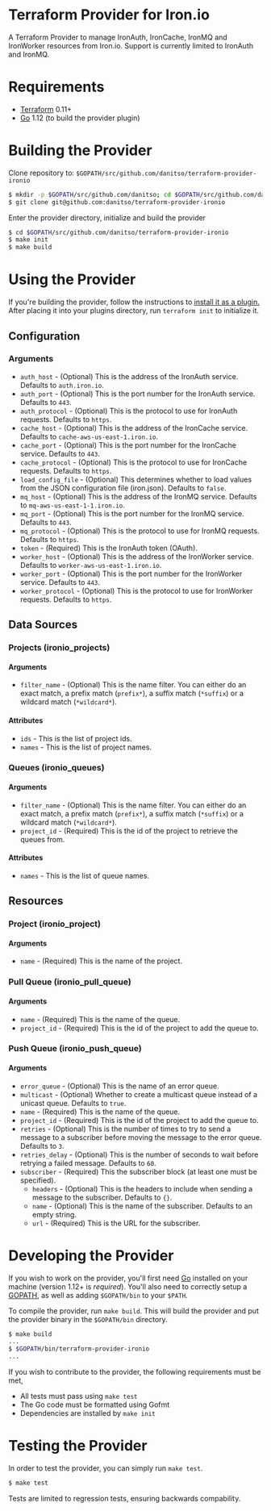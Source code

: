 # Terraform Provider for Iron.io
A Terraform Provider to manage IronAuth, IronCache, IronMQ and IronWorker resources from Iron.io. Support is currently limited to IronAuth and IronMQ.

# Requirements

- [Terraform](https://www.terraform.io/downloads.html) 0.11+
- [Go](https://golang.org/doc/install) 1.12 (to build the provider plugin)

# Building the Provider
Clone repository to: `$GOPATH/src/github.com/danitso/terraform-provider-ironio`

```sh
$ mkdir -p $GOPATH/src/github.com/danitso; cd $GOPATH/src/github.com/danitso
$ git clone git@github.com:danitso/terraform-provider-ironio
```

Enter the provider directory, initialize and build the provider

```sh
$ cd $GOPATH/src/github.com/danitso/terraform-provider-ironio
$ make init
$ make build
```

# Using the Provider
If you're building the provider, follow the instructions to [install it as a plugin.](https://www.terraform.io/docs/plugins/basics.html#installing-plugins) After placing it into your plugins directory,  run `terraform init` to initialize it.

## Configuration

### Arguments

* `auth_host` - (Optional) This is the address of the IronAuth service. Defaults to `auth.iron.io`.
* `auth_port` - (Optional) This is the port number for the IronAuth service. Defaults to `443`.
* `auth_protocol` - (Optional) This is the protocol to use for IronAuth requests. Defaults to `https`.
* `cache_host` - (Optional) This is the address of the IronCache service. Defaults to `cache-aws-us-east-1.iron.io`.
* `cache_port` - (Optional) This is the port number for the IronCache service. Defaults to `443`.
* `cache_protocol` - (Optional) This is the protocol to use for IronCache requests. Defaults to `https`.
* `load_config_file` - (Optional) This determines whether to load values from the JSON configuration file (iron.json). Defaults to `false`.
* `mq_host` - (Optional) This is the address of the IronMQ service. Defaults to `mq-aws-us-east-1-1.iron.io`.
* `mq_port` - (Optional) This is the port number for the IronMQ service. Defaults to `443`.
* `mq_protocol` - (Optional) This is the protocol to use for IronMQ requests. Defaults to `https`.
* `token` - (Required) This is the IronAuth token (OAuth).
* `worker_host` - (Optional) This is the address of the IronWorker service. Defaults to `worker-aws-us-east-1.iron.io`.
* `worker_port` - (Optional) This is the port number for the IronWorker service. Defaults to `443`.
* `worker_protocol` - (Optional) This is the protocol to use for IronWorker requests. Defaults to `https`.

## Data Sources

### Projects (ironio_projects)

#### Arguments

* `filter_name` - (Optional) This is the name filter. You can either do an exact match, a prefix match (`prefix*`), a suffix match (`*suffix`) or a wildcard match (`*wildcard*`).

#### Attributes

* `ids` - This is the list of project ids.
* `names` - This is the list of project names.

### Queues (ironio_queues)

#### Arguments

* `filter_name` - (Optional) This is the name filter. You can either do an exact match, a prefix match (`prefix*`), a suffix match (`*suffix`) or a wildcard match (`*wildcard*`).
* `project_id` - (Required) This is the id of the project to retrieve the queues from.

#### Attributes

* `names` - This is the list of queue names.

## Resources

### Project (ironio_project)

#### Arguments

* `name` - (Required) This is the name of the project.

### Pull Queue (ironio_pull_queue)

#### Arguments

* `name` - (Required) This is the name of the queue.
* `project_id` - (Required) This is the id of the project to add the queue to.

### Push Queue (ironio_push_queue)

#### Arguments

* `error_queue` - (Optional) This is the name of an error queue.
* `multicast` - (Optional) Whether to create a multicast queue instead of a unicast queue. Defaults to `true`.
* `name` - (Required) This is the name of the queue.
* `project_id` - (Required) This is the id of the project to add the queue to.
* `retries` - (Optional) This is the number of times to try to send a message to a subscriber before moving the message to the error queue. Defaults to `3`.
* `retries_delay` - (Optional) This is the number of seconds to wait before retrying a failed message. Defaults to `60`.
* `subscriber` - (Required) This the subscriber block (at least one must be specified).
    * `headers` - (Optional) This is the headers to include when sending a message to the subscriber. Defaults to `{}`.
    * `name` - (Optional) This is the name of the subscriber. Defaults to an empty string.
    * `url` - (Required) This is the URL for the subscriber.

# Developing the Provider
If you wish to work on the provider, you'll first need [Go](http://www.golang.org) installed on your machine (version 1.12+ is *required*).
You'll also need to correctly setup a [GOPATH](http://golang.org/doc/code.html#GOPATH), as well as adding `$GOPATH/bin` to your `$PATH`.

To compile the provider, run `make build`. This will build the provider and put the provider binary in the `$GOPATH/bin` directory.

```sh
$ make build
...
$ $GOPATH/bin/terraform-provider-ironio
...
```

If you wish to contribute to the provider, the following requirements must be met,

* All tests must pass using `make test`
* The Go code must be formatted using Gofmt
* Dependencies are installed by `make init`

# Testing the Provider
In order to test the provider, you can simply run `make test`.

```sh
$ make test
```

Tests are limited to regression tests, ensuring backwards compability.
